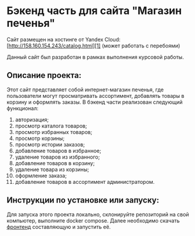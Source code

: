 # Бэкенд часть для сайта "Магазин печенья"

Сайт размещен на хостинге от Yandex Cloud: [http://158.160.154.243/catalog.html][1] (может работать с перебоями)

Данный сайт был разработан в рамках выполнения курсовой работы. 

## Описание проекта:

Этот сайт представляет собой интернет-магазин печенья, где пользователи могут просматривать ассортимент, добавлять товары в корзину и оформлять заказы. В бэкенд части реализован следующий функционал:

1)	авторизация;
2)	просмотр каталога товаров;
3)	просмотр избранных товаров;
4)	просмотр корзины;
5)	просмотр истории заказов;
6)	добавление товаров в избранное;
7)	удаление товаров из избранного;
8)	добавление товаров в корзину;
9)	удаление товара из корзины;
10)	оформление заказа;
11)	добавление товаров в ассортимент администратором.

## Инструкции по установке или запуску:

Для запуска этого проекта локально, склонируйте репозиторий на свой компьютер, выполните docker compose. Далее необходимо скачать [фронтенд][2] составляющую и запустить её.

[1]: http://158.160.154.243/catalog.html
[2]: https://github.com/tanpii/monstercrunch-frontend
